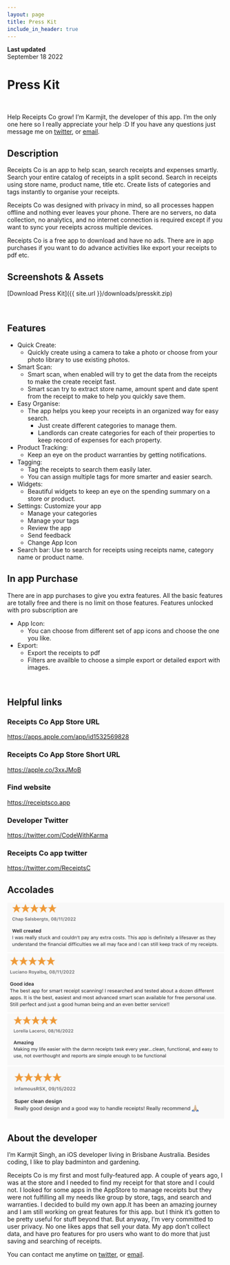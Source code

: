 ```yaml
---
layout: page
title: Press Kit
include_in_header: true
---
```


**Last updated**  
September 18 2022

# Press Kit
<br>

Help Receipts Co grow! I’m Karmjit, the developer of this app. I’m the only one here so I really appreciate your help :D If you have any questions just message me on [twitter]([http://twitter](https://twitter.com/CodeWithKarma)), or [email](karm.singh@outlook.com).

## Description
Receipts Co is an app to help scan, search receipts and expenses smartly. Search your entire catalog of receipts in a split second. Search in receipts using store name, product name, title etc. Create lists of categories and tags instantly to organise your receipts. 

Receipts Co was designed with privacy in mind, so all processes happen offline and nothing ever leaves your phone. There are no servers, no data collection, no analytics, and no internet connection is required except if you want to sync your receipts across multiple devices.

Receipts Co is a free app to download and have no ads. There are in app purchases if you want to do advance activities like export your receipts to pdf etc. 


## Screenshots & Assets
[Download Press Kit]({{ site.url }}/downloads/presskit.zip)

<br>

## Features
- Quick Create: 
  - Quickly create using a camera to take a photo or choose from your photo library to use existing photos. 
- Smart Scan: 
  - Smart scan, when enabled will try to get the data from the receipts to make the create receipt fast. 
  - Smart scan try to extract store name, amount spent and date spent from the receipt to make to help you quickly save them. 
- Easy Organise: 
  - The app helps you keep your receipts in an organized way for easy search. 
    - Just create different categories to manage them. 
    - Landlords can create categories for each of their properties to keep record of expenses for each property. 
- Product Tracking: 
  - Keep an eye on the product warranties by getting notifications. 
- Tagging: 
  - Tag the receipts to search them easily later.
  - You can assign multiple tags for more smarter and easier search.
- Widgets: 
  - Beautiful widgets to keep an eye on the spending summary on a store or product. 
- Settings: Customize your app
  - Manage your categories
  - Manage your tags
  - Review the app
  - Send feedback
  - Change App Icon
- Search bar: Use to search for receipts using receipts name, category name or product name. 

## In app Purchase
There are in app purchases to give you extra features. All the basic features are totally free and there is no limit on those features. Features unlocked with pro subscription are
- App Icon: 
  - You can choose from different set of app icons and choose the one you like. 
- Export:
  - Export the receipts to pdf
  - Filters are availble to choose a simple export or detailed export with images. 

<br>

## Helpful links
### Receipts Co App Store URL
https://apps.apple.com/app/id1532569828

### Receipts Co App Store Short URL
https://apple.co/3xxJMoB

### Find website
https://receiptsco.app

### Developer Twitter
https://twitter.com/CodeWithKarma

### Receipts Co app twitter
https://twitter.com/ReceiptsC

## Accolades
![image](../images/review1.png)
![image](../images/review2.png)
![image](../images/review3.png)
![image](../images/review4.png)

## About the developer
I’m Karmjit Singh, an iOS developer living in Brisbane Australia. Besides coding, I like to play badminton and gardening.

Receipts Co is my first and most fully-featured app. A couple of years ago, I was at the store and I needed to find my receipt for that store and I could not. I looked for some apps in the AppStore to manage receipts but they were not fulfilling all my needs like group by store, tags, and search and warranties. 
I decided to build my own app.It has been an amazing journey and I am still working on great features for this app. but I think it’s gotten to be pretty useful for stuff beyond that. But anyway, I’m very committed to user privacy. No one likes apps that sell your data. My app don’t collect data, and have pro features for pro users who want to do more that just saving and searching of receipts.

You can contact me anytime on [twitter]([http://twitter](https://twitter.com/CodeWithKarma)), or [email](karm.singh@outlook.com).